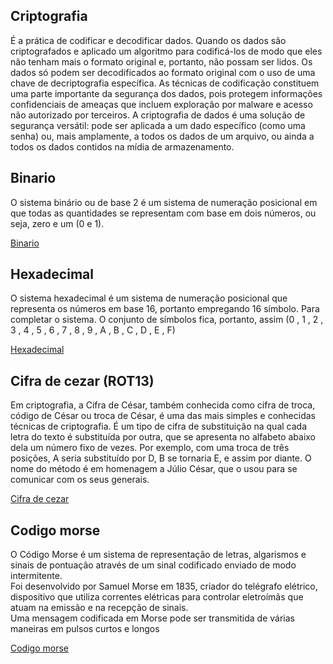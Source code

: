 ## Criptografia 

É a prática de codificar e decodificar dados. 
Quando os dados são criptografados e aplicado um algoritmo para codificá-los de modo que eles não tenham mais o formato original e, portanto, não possam ser lidos. 
Os dados só podem ser decodificados ao formato original com o uso de uma chave de decriptografia específica. 
As técnicas de codificação constituem uma parte importante da segurança dos dados, pois protegem informações confidenciais de ameaças que incluem exploração por malware e acesso não autorizado por terceiros. 
A criptografia de dados é uma solução de segurança versátil: pode ser aplicada a um dado específico (como uma senha) ou, mais amplamente, a todos os dados de um arquivo, ou ainda a todos os dados contidos na mídia de armazenamento.

## Binario

O sistema binário ou de base 2 é um sistema de numeração posicional em que todas as quantidades se representam com base em dois números, ou seja, zero e um (0 e 1).

[Binario](https://github.com/brunohendias/Bases/blob/master/binario)

## Hexadecimal

O sistema hexadecimal é um sistema de numeração posicional que representa os números em base 16, portanto empregando 16 símbolo. 
Para completar o sistema. O conjunto de símbolos fica, portanto, assim (0 , 1 , 2 , 3 , 4 , 5 , 6 , 7 , 8 , 9 , A , B , C , D , E , F)

[Hexadecimal](https://github.com/brunohendias/Bases/blob/master/hexadecimal)

## Cifra de cezar (ROT13)

Em criptografia, a Cifra de César, também conhecida como cifra de troca, código de César ou troca de César, é uma das mais simples e conhecidas técnicas de criptografia. 
É um tipo de cifra de substituição na qual cada letra do texto é substituída por outra, que se apresenta no alfabeto abaixo dela um número fixo de vezes. 
Por exemplo, com uma troca de três posições, A seria substituído por D, B se tornaria E, e assim por diante. 
O nome do método é em homenagem a Júlio César, que o usou para se comunicar com os seus generais.

[Cifra de cezar](https://github.com/brunohendias/Bases/blob/master/ROT13)

## Codigo morse

O Código Morse é um sistema de representação de letras, algarismos e sinais de pontuação através de um sinal codificado enviado de modo intermitente. <br>
Foi desenvolvido por Samuel Morse em 1835, criador do telégrafo elétrico, dispositivo que utiliza correntes elétricas para controlar eletroímãs que atuam na emissão e na recepção de sinais. <br>
Uma mensagem codificada em Morse pode ser transmitida de várias maneiras em pulsos curtos e longos

[Codigo morse](https://github.com/brunohendias/Bases/blob/master/codigomorse)